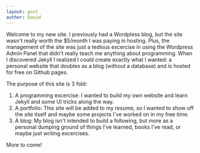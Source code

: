 ```yaml
---
layout: post
author: David
---
```


Welcome to my new site.  I previously had a Wordpless blog, but the site wasn't really worth the $5/month I was paying in hosting.  Plus, the management of the site was just a tedious excercise in using the Wordpress Admin Panel that didn't really teach me anything about programming.  When I discovered Jekyll I realized I could create exactly what I wanted: a personal website that doubles as a blog (without a database) and is hosted for free on Github pages.


The purpose of this site is 3 fold:
1. A programming excercise: I wanted to build my own website and learn Jekyll and some UI tricks along the way.
2. A portfolio: This site will be added to my resume, so I wanted to show off the site itself and maybe some projects I've worked on in my free time.
3. A blog: My blog isn't intended to build a following, but more as a personal dumping ground of things I've learned, books I've read, or maybe just writing excercises.  

More to come!